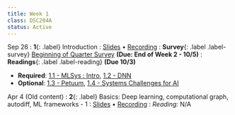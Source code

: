 ```yaml
---
title: Week 1
class: DSC204A
status: Active
---
```


Sep 26
: **1**{: .label} Introduction
  : [Slides](assets/slides/1_Logistics.pdf) &#8226; [Recording](https://podcast.ucsd.edu/watch/sp24/dsc291_d00/1)
: **Survey**{: .label .label-survey} [Beginning of Quarter Survey](https://forms.gle/?) **(Due: End of Week 2 - 10/5)**
: **Readings**{: .label .label-reading} **(Due 10/3)**
  * **Required**: [1.1 - MLSys : Intro](https://mlsysbook.ai/contents/core/introduction/introduction.html), [1.2 - DNN](https://mlsysbook.ai/contents/core/dnn_architectures/dnn_architectures.html#sec-deep-learning-primer-resource)
  * **Optional**: [1.3 - Petuum](https://arxiv.org/abs/1312.7651), [1.4 - Systems Challenges for AI](https://www2.eecs.berkeley.edu/Pubs/TechRpts/2017/EECS-2017-159.pdf)


Apr 4 (Old content)
: **2**{: .label} Basics: Deep learning, computational graph, autodiff, ML frameworks - 1
  : [Slides](assets/slides/2_machine-learning-program.pdf) &#8226; [Recording](https://podcast.ucsd.edu/watch/sp24/dsc291_d00/2)
: *Reading:* N/A
